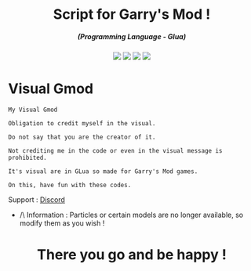 <h1 align="center">Script for Garry's Mod !</h1>
<em><h5 align="center">(Programming Language - Glua)</h5></em>

<p align="center">
  <img src="https://img.shields.io/github/stars/Kurama250/Payload_visual_gmod">
  <img src="https://img.shields.io/github/license/Kurama250/Payload_visual_gmod">
  <img src="https://img.shields.io/github/repo-size/Kurama250/Payload_visual_gmod">
  <img src="https://img.shields.io/badge/stability-stable-green">
</p>

# Visual Gmod

```
My Visual Gmod

Obligation to credit myself in the visual.

Do not say that you are the creator of it.

Not crediting me in the code or even in the visual message is prohibited.

It's visual are in GLua so made for Garry's Mod games.

On this, have fun with these codes.
```
Support : [Discord](https://discord.gg/bgzWk3eSnp)

- /\ Information : Particles or certain models are no longer available, so modify them as you wish !

<h1 align="center">There you go and be happy !</h1>
